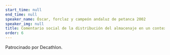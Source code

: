 ```yaml
---
start_time: null
end_time: null
speaker_name: Óscar, forclaz y campeón andaluz de petanca 2002
speaker_img: null
title: Comentario social de la distribución del almacenaje en un contexto de convivencia en pareja
order: 6
---
```


Patrocinado por Decathlon.